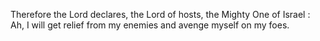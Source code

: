 Therefore the Lord declares, the Lord of hosts, the Mighty One of Israel : Ah, I will get relief from my enemies and avenge myself on my foes.
